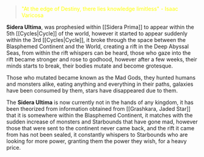 > <span style="color:rgb(255, 255, 0)">"At the edge of Destiny, there lies knowledge limitless"</span>
> <span style="color:rgb(255, 255, 0)">- Isaac Varicosa</span> 

**Sidera Ultima**, was prophesied within [[Sidera Prima]] to appear within the 5th [[Cycles|Cycle]] of the world, however it started to appear suddenly within the 3rd [[Cycles|Cycle]], it broke through the space between the Blasphemed Continent and the World, creating a rift in the Deep Abyssal Seas, from within the rift whispers can be heard, those who gaze into the rift became stronger and rose to godhood, however after a few weeks, their minds starts to break, their bodies mutate and become grotesque.

Those who mutated became known as the Mad Gods, they hunted humans and monsters alike, eating anything and everything in their paths, galaxies have been consumed by them, stars have disappeared due to them.

The **Sidera Ultima** is now currently not in the hands of any kingdom, it has been theorized from information obtained from [[Grashkara, Jaded Star]] that it is somewhere within the Blasphemed Continent, it matches with the sudden increase of monsters and Starbounds that have gone mad, however those that were sent to the continent never came back, and the rift it came from has not been sealed, it constantly whispers to Starbounds who are looking for more power, granting them the power they wish, for a heavy price.